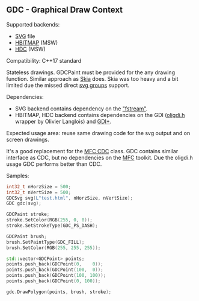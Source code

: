 ## GDC - Graphical Draw Context

Supported backends: 
  * [SVG](https://en.wikipedia.org/wiki/Scalable_Vector_Graphics) file
  * [HBITMAP](https://docs.microsoft.com/en-us/windows/desktop/api/windef/index) (MSW) 
  * [HDC](https://docs.microsoft.com/en-us/windows/desktop/api/windef/index)     (MSW) 
  
  
 Compatibility: C++17 standard

Stateless drawings. GDCPaint must be provided for the any drawing function.
Similar approach as [Skia](https://skia.org/) does. Skia was too heavy and a bit limited due the missed direct [svg groups](https://developer.mozilla.org/en-US/docs/Web/SVG/Element/g) support.

 Dependencies:
 * SVG backend contains dependency on the ["fstream"](http://www.cplusplus.com/reference/fstream/fstream/).
 * HBITMAP, HDC backend contains dependencies on the GDI ([oligdi.h](https://www.codeproject.com/Articles/12689/Alternative-to-MFC-for-GDI-programming) wrapper by Olivier Langlois) and [GDI+](https://docs.microsoft.com/en-us/windows/desktop/gdiplus/-gdiplus-gdi-start).

Expected usage area: reuse same drawing code for the svg output and on screen drawings.

It's a good replacement for the [MFC CDC](https://msdn.microsoft.com/en-us/library/fxhhde73.aspx) class. GDC contains similar interface as CDC,
but no dependencies on the [MFC](https://en.wikipedia.org/wiki/Microsoft_Foundation_Class_Library) toolkit. Due the oligdi.h
usage GDC performs better than CDC.

Samples: 
```C++
int32_t nHorzSize = 500;
int32_t nVertSize = 500;
GDCSvg svg(L"test.html", nHorzSize, nVertSize);
GDC gdc(svg);

GDCPaint stroke;
stroke.SetColor(RGB(255, 0, 0));
stroke.SetStrokeType(GDC_PS_DASH);

GDCPaint brush;
brush.SetPaintType(GDC_FILL);
brush.SetColor(RGB(255, 255, 255));

std::vector<GDCPoint> points;
points.push_back(GDCPoint(0,    0));
points.push_back(GDCPoint(100,  0));
points.push_back(GDCPoint(100, 100));
points.push_back(GDCPoint(0, 100));

gdc.DrawPolygon(points, brush, stroke);
